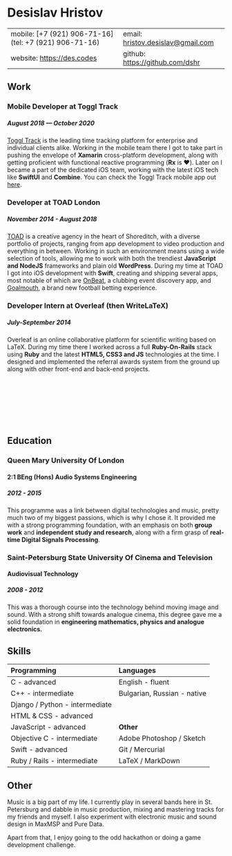 # Desislav Hristov

|                                                      |                                    |
|------------------------------------------------------|------------------------------------|
|mobile: [+7 (921) 906-71-16](tel: +7 (921) 906-71-16) |email: <hristov.desislav@gmail.com> |
|website: <https://des.codes>                          |github: <https://github.com/dshr>   |

## Work

### Mobile Developer at Toggl Track
##### August 2018 — October 2020

[Toggl Track](https://toggl.com/track/) is the leading time tracking platform for enterprise and individual clients alike. Working in the mobile team there I got to take part in pushing the envelope of **Xamarin** cross-platform development, along with getting proficient with functional reactive programming (**Rx** is ♥️). Later on I became a part of the dedicated iOS team, working with the latest iOS tech like **SwiftUI** and **Combine**. You can check the Toggl Track mobile app out [here](https://apps.apple.com/us/app/toggl/id1291898086).

### Developer at TOAD London
##### November 2014 - August 2018

[TOAD](https://toadlondon.com) is a creative agency in the heart of Shoreditch, with a diverse portfolio of projects, ranging from app development to video production and everything in between. Working in such an environment means using a wide selection of tools, allowing me to work with both the trendiest **JavaScript and NodeJS** frameworks and plain old **WordPress**. During my time at TOAD I got into iOS development with **Swift**, creating and shipping several apps, most notable of which are [OnBeat](https://itunes.apple.com/gb/app/onbeat-the-art-of-clubbing/id1046460886), a clubbing event discovery app, and [Goalmouth](https://itunes.apple.com/gb/app/goalmouth-premier-league-predictions/id1093231381), a brand new football betting experience.

### Developer Intern at Overleaf (then WriteLaTeX)
##### July-September 2014

Overleaf is an online collaborative platform for scientific writing based on LaTeX. During my time there I worked across a full **Ruby-On-Rails** stack using **Ruby** and the latest **HTML5, CSS3 and JS** technologies at the time. I designed and implemented the referral awards system from the ground up along with other front-end and back-end projects.

<br>
<br>
<br>
<br>
<br>
<br>

## Education

### Queen Mary University Of London
#### 2:1 BEng (Hons) Audio Systems Engineering
##### 2012 - 2015

This programme was a link between digital technologies and music, pretty much two of my biggest passions, which is why I chose it. It provided me with a strong programming foundation, with an emphasis on both **group work** and **independent study and research**, along with a firm grasp of **real-time Digital Signals Processing**.

### Saint-Petersburg State University Of Cinema and Television
#### Audiovisual Technology
##### 2008 - 2012

This was a thorough course into the technology behind moving image and sound. With a strong shift towards analogue cinema, this degree gave me a solid foundation in **engineering mathematics, physics and analogue electronics.**

## Skills

|**Programming**                |**Languages**                       |
|:------------------------------|:-----------------------------------|
|C - advanced                   |English - fluent                    |
|C++ - intermediate             |Bulgarian, Russian - native         |
|Django / Python - intermediate |                                    |
|HTML & CSS - advanced          |                                    |
|JavaScript - advanced          |**Other**                           |
|Objective C - intermediate     |Adobe Photoshop / Sketch            |
|Swift - advanced               |Git / Mercurial                     |
|Ruby / Rails - intermediate    |LaTeX / MarkDown                    |

## Other

Music is a big part of my life. I currently play in several bands here in St. Petersburg and dabble in music production, mixing and mastering tracks for my friends and myself. I also experiment with electronic music and sound design in MaxMSP and Pure Data.

Apart from that, I enjoy going to the odd hackathon or doing a game development challenge.
